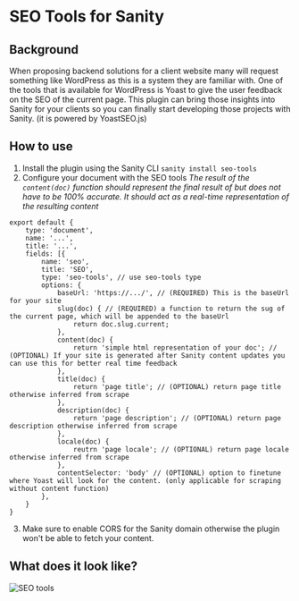 # SEO Tools for Sanity

## Background
When proposing backend solutions for a client website many will request something like WordPress as this is a system they are familiar with. One of the tools that is available for WordPress is Yoast to give the user feedback on the SEO of the current page. This plugin can bring those insights into Sanity for your clients so you can finally start developing those projects with Sanity. (it is powered by YoastSEO.js)  

## How to use
1. Install the plugin using the Sanity CLI `sanity install seo-tools`
2. Configure your document with the SEO tools
*The result of the `content(doc)` function should represent the final result of but does not have to be 100% accurate. It should act as a real-time representation of the resulting content*
```
export default {
    type: 'document',
    name: '...',
    title: '...',
    fields: [{
        name: 'seo',
        title: 'SEO',
        type: 'seo-tools', // use seo-tools type
        options: {
            baseUrl: 'https://.../', // (REQUIRED) This is the baseUrl for your site
            slug(doc) { // (REQUIRED) a function to return the sug of the current page, which will be appended to the baseUrl
                return doc.slug.current;
            },
            content(doc) {
                return 'simple html representation of your doc'; // (OPTIONAL) If your site is generated after Sanity content updates you can use this for better real time feedback
            },
            title(doc) {
                return 'page title'; // (OPTIONAL) return page title otherwise inferred from scrape
            },
            description(doc) {
                return 'page description'; // (OPTIONAL) return page description otherwise inferred from scrape
            },
            locale(doc) {
                reutrn 'page locale'; // (OPTIONAL) return page locale otherwise inferred from scrape
            },
            contentSelector: 'body' // (OPTIONAL) option to finetune where Yoast will look for the content. (only applicable for scraping without content function)
        },
    }
}
```
3. Make sure to enable CORS for the Sanity domain otherwise the plugin won't be able to fetch your content.

## What does it look like?
![SEO tools](https://raw.githubusercontent.com/LiamMartens/sanity-plugin-seo-tools/master/doc/img/plugin.gif)